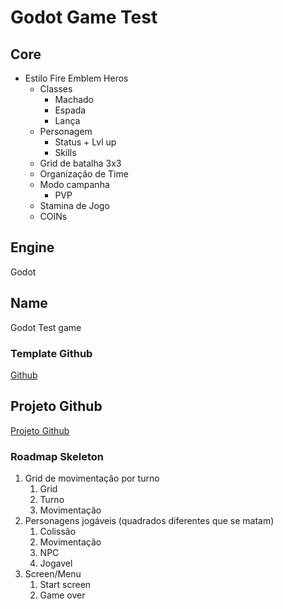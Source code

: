 # Godot Game Test

## Core

- Estilo Fire Emblem Heros
	- Classes
		- Machado
		- Espada
		- Lança
	- Personagem
		-  Status + Lvl up
		-  Skills
	- Grid de batalha 3x3
	- Organização de Time
	- Modo campanha
		- PVP
	- Stamina de Jogo
	- COINs

## Engine

Godot

## Name

Godot Test game

### Template Github

[Github](https://github.com/proudynyu/godot-test-game)

## Projeto Github

[Projeto Github](https://github.com/users/proudynyu/projects/4/views/1)

### Roadmap Skeleton
1. Grid de movimentação por turno
	1. Grid
	2. Turno
	3. Movimentação
2. Personagens jogáveis (quadrados diferentes que se matam)
	1. Colissão
	2. Movimentação
	3. NPC
	4. Jogavel
3. Screen/Menu
	1. Start screen
	2. Game over
